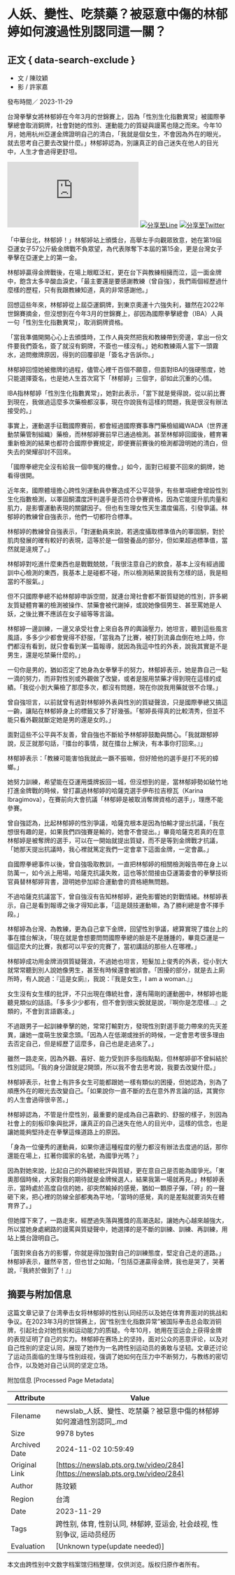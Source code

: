 # 人妖、變性、吃禁藥？被惡意中傷的林郁婷如何渡過性別認同這一關？

## 正文 { data-search-exclude }


- 文 / 陳玟穎
- 影 / 許家嘉

發布時間／ 2023-11-29

台灣拳擊女將林郁婷在今年3月的世錦賽上，因為「性別生化指數異常」被國際拳擊總會取消銅牌，社會對她的性別、運動能力的質疑與謾罵也隨之而來。今年10月，她用杭州亞運金牌證明自己的清白，「我就是個女生，不會因為外在的眼光，就去思考自己要去改變什麼。」林郁婷認為，別讓真正的自己迷失在他人的目光中，人生才會過得更舒坦。

[![分享至Facebook](https://www.facebook.com/sharer/sharer.php?u=https%3A%2F%2Fnewslab.pts.org.tw%2Fvideo%2F284)](https://www.facebook.com/sharer/sharer.php?u=https%3A%2F%2Fnewslab.pts.org.tw%2Fvideo%2F284)
[![分享至Line](https://social-plugins.line.me/lineit/share?url=https%3A%2F%2Fnewslab.pts.org.tw%2Fvideo%2F284)](https://social-plugins.line.me/lineit/share?url=https%3A%2F%2Fnewslab.pts.org.tw%2Fvideo%2F284)
[![分享至Twitter](https://twitter.com/intent/tweet?url=https%3A%2F%2Fnewslab.pts.org.tw%2Fvideo%2F284)](https://twitter.com/intent/tweet?url=https%3A%2F%2Fnewslab.pts.org.tw%2Fvideo%2F284)

「中華台北，林郁婷！」林郁婷站上頒獎台，高舉左手向觀眾致意，她在第19屆亞運女子57公斤級金牌戰不負眾望，為代表隊奪下本屆的第15金，更是台灣女子拳擊在亞運史上的第一金。

林郁婷贏得金牌戰後，在場上眼眶泛紅，更在台下與教練相擁而泣，這一面金牌中，飽含太多辛酸血淚史，「最主要還是要感謝教練（曾自強），我們兩個經歷過什麼樣的歷程，只有我跟教練知道，真的非常感謝他。」

回想這些年來，林郁婷從上屆亞運銅牌，到東京奧運十六強失利，雖然在2022年世錦賽摘金，但沒想到在今年3月的世錦賽上，卻因為國際拳擊總會（IBA）人員一句「性別生化指數異常」，取消銅牌資格。

「當我準備開開心心上去頒獎時，工作人員突然把我和教練帶到旁邊，拿出一份文件要我們簽名，簽了就沒有銅牌，不簽也一樣沒有。」她和教練兩人當下一頭霧水，追問撤牌原因，得到的回覆卻是「簽名才告訴你。」

林郁婷回憶她被撤牌的過程，儘管心裡千百個不願意，但面對IBA的強硬態度，她只能選擇簽名，也是她人生首次寫下「林郁婷」三個字，卻如此沉重的心情。

IBA指林郁婷「性別生化指數異常」，她對此表示，「當下就是覺得說，從以前比賽到現在，我做過這麼多次藥檢都沒事，現在你說我有這樣的問題，我是很沒有辦法接受的。」

事實上，運動選手征戰國際賽前，都會經過國際賽事專門藥檢組織WADA（世界運動禁藥管制組織）藥檢，而林郁婷賽前早已通過檢測。甚至林郁婷回國後，體育署重新檢測的結果也都符合國際參賽規定，即便賽前賽後的檢測都證明她的清白，但失去的榮耀卻討不回來。

「國際拳總完全沒有給我一個申冤的機會。」如今，面對已經要不回來的銅牌，她看得很開。

近年來，國際體壇擔心跨性別運動員參賽造成不公平競爭，有些單項總會增設性別生化指數檢測，以睪固酮濃度評判選手是否符合參賽資格，因為它能提升肌肉量和肌力，是影響運動表現的關鍵因子。但也有生理女性天生濃度偏高，引發爭議。林郁婷的教練曾自強表示，他們一切都符合標準。

林郁婷的教練曾自強表示，「對運動員來說，若適度攝取標準值內的睪固酮，對於肌肉發展的確有較好的表現，這等於是一個營養品的部分，但如果超過標準值，當然就是違規了。」

林郁婷對吃進什麼東西也是戰戰兢兢，「我很注意自己的飲食，基本上沒有經過國訓中心檢測的東西，我基本上是碰都不碰，所以檢測結果說我有怎樣的話，我是相當的不服氣。」

但不只國際拳總不給林郁婷申訴空間，就連台灣社會都不斷質疑她的性別，許多網友質疑體育署的檢測被操作、禁藥會被代謝掉，或說她像個男生、甚至罵她是人妖，之後比賽不應該在女子組等等言論。

林郁婷一邊訓練，一邊又承受社會上來自各界的輿論壓力，她坦言，聽到這些風言風語，多多少少都會覺得不舒服，「當我為了比賽，被打到流鼻血倒在地上時，你們都沒有看到，就只會看到某一篇報導，就因為我這中性的外表，說我其實是不是男生，還是吃禁藥什麼的。」

一句你是男的，猶如否定了她身為女拳擊手的努力，林郁婷表示，她是靠自己一點一滴的努力，而非對性別或外觀做了改變，或者是服用禁藥才得到現在這樣的成績。「我從小到大藥檢了那麼多次，都沒有問題，現在你說我用藥就很不合理。」

曾自強坦言，以前就曾有過對林郁婷外表與性別的質疑聲浪，只是國際拳總又搞這一齣，讓貼在林郁婷身上的標籤又多了好幾張。「郁婷長得真的比較清秀，但並不能只看外觀就斷定她是男的還是女的。」

面對這些不公平與不友善，曾自強也不斷給予林郁婷鼓勵與關心。「我就跟郁婷說，反正就那句話，『擂台的事情，就在擂台上解決，有本事你打回來。』」

林郁婷表示：「教練可能害怕我就此一蹶不振嘛，但好險他的選手是打不死的蟑螂。」

她努力訓練，希望能在亞運用獎牌扳回一城，但沒想到的是，當林郁婷勢如破竹地打進金牌戰的時候，曾打贏過林郁婷的哈薩克選手伊布拉吉穆瓦（Karina Ibragimova），在賽前向大會抗議「林郁婷是被取消奪牌資格的選手」，理應不能參賽。

曾自強認為，比起林郁婷的性別爭議，哈薩克根本是因為怕輸才提出抗議，「我在想很有趣的是，如果我們四強賽是輸的，她會不會提出。」畢竟哈薩克若真的在意林郁婷是被奪牌的選手，可以在一開始就提出質疑，而不是等到金牌戰才抗議，「她那天提出抗議時，我心裡就篤定我們一定會拿下這面金牌，一定會贏。」

自國際拳總事件以後，曾自強吸取教訓，一直把林郁婷的相關檢測報告帶在身上以防萬一，如今派上用場，哈薩克抗議失敗，這也等於間接由亞運籌委會的拳擊技術官員替林郁婷背書，證明她參加綜合運動會的資格絕無問題。

不過哈薩克抗議當下，曾自強沒有告知林郁婷，避免影響她的對戰情緒。林郁婷表示，自己是看到報導之後才得知此事，「這是競技運動嘛，為了勝利總是會不擇手段。」

林郁婷為台灣、為教練，更為自己拿下金牌，回望性別爭議，總算實現了擂台上的事在擂台解決，「現在就是會想要問問國際拳總的臉是不是腫腫的，畢竟亞運是一個這麼大的比賽，我都可以平安的完賽了，當初講話的那些人在哪裡。」

林郁婷成功用金牌消弭質疑聲浪，不過她也坦言，短髮加上俊秀的外表，從小到大就常常聽到別人說她像男生，甚至有時候還會被誤會。「困擾的部分，就是去上廁所時，有人說過：『這是女廁』，我說：『我是女生，I am a woman.』」

女生沒有女生樣的批評，不只出現在傳統社會，還有陽剛的運動圈中，林郁婷也能聽見類似的話語。「多多少少都有，但不會到很尖銳就是說，『啊你是怎麼樣...』之類的，不會到言語霸凌。」

不過跟男子一起訓練拳擊的她，常常打輸對方，發現性別對選手能力帶來的先天差異，讓她一度萌生放棄念頭。「因為人在低潮或挫折的時候，一定會思考很多理由去否定自己，但是經歷了這麼多，自己也是走過來了。」

雖然一路走來，因為外觀、喜好、能力受到許多指指點點，但林郁婷卻不曾糾結於性別認同。「我的身分證就是2開頭，所以我不會去思考說，我要去改變什麼。」

林郁婷表示，社會上有許多女生可能都跟她一樣有類似的困擾，但她認為，別為了順應外在的眼光去改變自己。「如果說你一直不斷的去在意外界言論的話，其實你的人生會過得很辛苦。」

林郁婷認為，不管是什麼性別，最重要的是成為自己喜歡的、舒服的樣子，別因為社會上的刻板印象與批評，讓真正的自己迷失在他人的目光中，這樣的信念，也是讓她能夠堅持走在拳擊這條道路上的原因。

「身為一位優秀的運動員，如果你連這種程度的壓力都沒有辦法去度過的話，那你還能在場上，扛著你國家的名號，為國爭光嗎？」

因為對她來說，比起自己的外觀被批評與質疑，更在意自己是否能為國爭光。「東奧那個時候，大家對我的期待就是金牌候選人，結果我第一場就再見。」林郁婷表示，當時處於高度自信的她，卻突然輸掉的感覺，猶如一顆原子彈，「砰」的一聲砸下來，把心裡的防線全部都夷為平地，「當時的感覺，真的是差點就要消失在體育界了。」

但她撐下來了，一路走來，經歷過失落與獲獎的高潮迭起，讓她內心越來越強大，所以當她身處網路的謾罵與質疑聲中，她選擇的是不斷的訓練、訓練、再訓練，用站上獎台證明自己。

「面對來自各方的影響，你就是得加強對自己的訓練態度，堅定自己走的道路。」林郁婷表示，雖然辛苦，但也甘之如飴，「包括亞運贏得金牌，我也是哭了，哭著說，『我終於做到了！』」

## 摘要与附加信息

<!-- tcd_abstract -->
这篇文章记录了台湾拳击女将林郁婷的性别认同经历以及她在体育界面对的挑战和争议。在2023年3月的世锦赛上，因“性别生化指数异常”被国际拳击总会取消铜牌，引起社会对她性别和运动能力的质疑。今年10月，她用在亚运会上获得金牌的表现证明了自己的实力。林郁婷在赛场上的坚持，面对公众的恶意评论，以及对自己性别的坚定认同，展现了她作为一名跨性别运动员的勇敢与坚韧。文章还讨论了运动员面临的生理与性别歧视，强调了她如何在压力中不断努力，与教练的密切合作，以及她对自己认同的坚定立场。
<!-- tcd_abstract_end -->

附加信息 [Processed Page Metadata]

| Attribute       | Value                                  |
|-----------------|----------------------------------------|
| Filename        | newslab_人妖、變性、吃禁藥？被惡意中傷的林郁婷如何渡過性別認同_.md                             |
| Size            | 9978 bytes                           |
| Archived Date   | 2024-11-02 10:59:49                             |
| Original Link   | [https://newslab.pts.org.tw/video/284](https://newslab.pts.org.tw/video/284)                       |
| Author          | 陈玟颖                               |
| Region          | 台湾                               |
| Date            | 2023-11-29                                 |
| Tags            | 跨性别, 体育, 性别认同, 林郁婷, 亚运会, 社会歧视, 性别争议, 运动员经历                                 |
| Evaluation            | [Unknown type(update needed)]                                 |
<!-- tcd_table_end -->

本文由跨性别中文数字档案馆归档整理，仅供浏览。版权归原作者所有。
